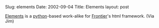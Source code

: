 Slug: elements
Date: 2002-09-04
Title: Elements
layout: post

<a href="http://www.nthwave.net/elements/index.html">Elements</a> is a <a href="http://www.python.org">python</a>-based work-alike for <a href="http://frontier.userland.com">Frontier</a>&#39;s html framework. (Via Jim)
